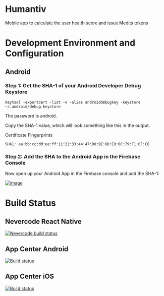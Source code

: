 # Humantiv
Mobile app to calculate the user health score and issue Medits tokens

# Development Environment and Configuration

## Android

### Step 1: Get the SHA-1 of your Android Developer Debug Keystore

    keytool -exportcert -list -v -alias androiddebugkey -keystore ~/.android/debug.keystore

The password is android.

Copy the SHA-1 value, which will look something like this in the output:

Certificate Fingerprints

    SHA1: aa:bb:cc:dd:ee:ff:11:22:33:44:47:D0:9E:8D:E0:0C:79:F1:0F:CB

### Step 2: Add the SHA to the Android App in the Firebase Console

Now open up your Android App in the Firebase console and add the SHA-1:

[![image](https://user-images.githubusercontent.com/1926984/34451636-e854a330-ed5e-11e7-83b9-459d5d59b86c.png)](https://user-images.githubusercontent.com/1926984/34451636-e854a330-ed5e-11e7-83b9-459d5d59b86c.png) 

# Build Status

## Nevercode React Native
[![Nevercode build status](https://app.nevercode.io/api/projects/679a112b-d03e-4998-9ec5-b7380f833b18/workflows/87fd9f97-e635-442e-a4a4-e1b03ad825c5/status_badge.svg?branch=master)](https://app.nevercode.io/#/project/679a112b-d03e-4998-9ec5-b7380f833b18/workflow/87fd9f97-e635-442e-a4a4-e1b03ad825c5/latestBuild?branch=master)

## App Center Android
[![Build status](https://build.appcenter.ms/v0.1/apps/b7f2dff4-eb48-4276-bfec-d039660af96c/branches/master/badge)](https://appcenter.ms)

## App Center iOS
[![Build status](https://build.appcenter.ms/v0.1/apps/1b98ec5d-c8f6-4916-b279-b4820e4f5870/branches/master/badge)](https://appcenter.ms)
